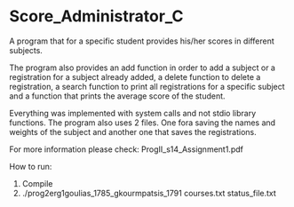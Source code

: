 # Score_Administrator_C

A program that for a specific student provides his/her scores in different subjects.

The program also provides an add function in order to add a subject or a registration for a subject already added, a delete function to delete a registration, a search function to print all registrations for a specific subject and a function that prints the average score of the student.

Everything was implemented with system calls and not stdio library functions. The program also uses 2 files. One fora saving the names and weights of the subject and another one that saves the registrations.

For more information please check: ProgII_s14_Assignment1.pdf

How to run:
1. Compile
2. ./prog2erg1goulias_1785_gkourmpatsis_1791 courses.txt status_file.txt
